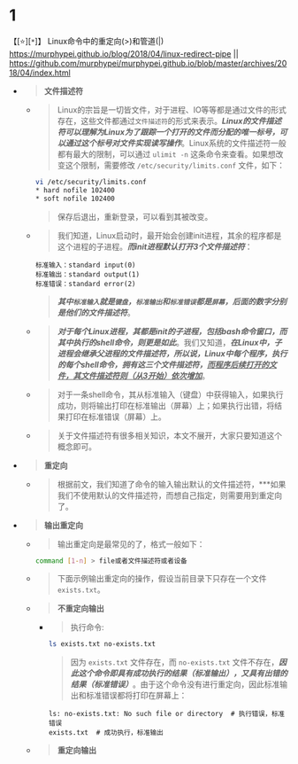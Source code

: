 
# 1

【[:star:][`*`]】 Linux命令中的重定向(>)和管道(|) https://murphypei.github.io/blog/2018/04/linux-redirect-pipe || https://github.com/murphypei/murphypei.github.io/blob/master/archives/2018/04/index.html
- > **文件描述符**
  * > Linux的宗旨是一切皆文件，对于进程、IO等等都是通过文件的形式存在，这些文件都通过`文件描述符`的形式来表示。***Linux的文件描述符可以理解为Linux为了跟踪一个打开的文件而分配的唯一标号，可以通过这个标号对文件实现读写操作***。Linux系统的文件描述符一般都有最大的限制，可以通过 `ulimit -n` 这条命令来查看。如果想改变这个限制，需要修改 `/etc/security/limits.conf` 文件，如下：
    ```sh
    vi /etc/security/limits.conf
    * hard nofile 102400
    * soft nofile 102400
    ```
    > 保存后退出，重新登录，可以看到其被改变。
  * > 我们知道，Linux启动时，最开始会创建init进程，其余的程序都是这个进程的子进程。***而init进程默认打开3个文件描述符***：
    ```console
    标准输入：standard input(0)
    标准输出：standard output(1)
    标准错误：standard error(2)
    ```
    > ***其中`标准输入`就是`键盘`，`标准输出`和`标准错误`都是`屏幕`，后面的数字分别是他们的文件描述符***。
   * > ***对于每个Linux进程，其都是init的子进程，包括bash命令窗口，而其中执行的shell命令，则更是如此***。我们又知道，***在Linux中，子进程会继承父进程的文件描述符，所以说，Linux中每个程序，执行的每个shell命令，拥有这三个文件描述符，<ins>而程序后续打开的文件，其文件描述符则（从3开始）依次增加</ins>***。
   * > 对于一条shell命令，其从标准输入（键盘）中获得输入，如果执行成功，则将输出打印在标准输出（屏幕）上；如果执行出错，将结果打印在标准错误（屏幕）上。
   * > 关于文件描述符有很多相关知识，本文不展开，大家只要知道这个概念即可。
- > **重定向**
  * > 根据前文，我们知道了命令的输入输出默认的文件描述符，***如果我们不使用默认的文件描述符，而想自己指定，则需要用到重定向了。
- > **输出重定向**
  * > 输出重定向是最常见的了，格式一般如下：
    ```sh
    command [1-n] > file或者文件描述符或者设备
    ```
  * > 下面示例输出重定向的操作，假设当前目录下只存在一个文件 `exists.txt`。
  * > **不重定向输出**
    + > 执行命令:
      ```sh
      ls exists.txt no-exists.txt
      ```
      > 因为 `exists.txt` 文件存在，而 `no-exists.txt` 文件不存在，***因此这个命令即具有成功执行的结果（标准输出），又具有出错的结果（标准错误）***。由于这个命令没有进行重定向，因此标准输出和标准错误都将打印在屏幕上：
      ```console
      ls: no-exists.txt: No such file or directory  # 执行错误，标准错误
      exists.txt  # 成功执行，标准输出
      ```
  * > **重定向输出**
